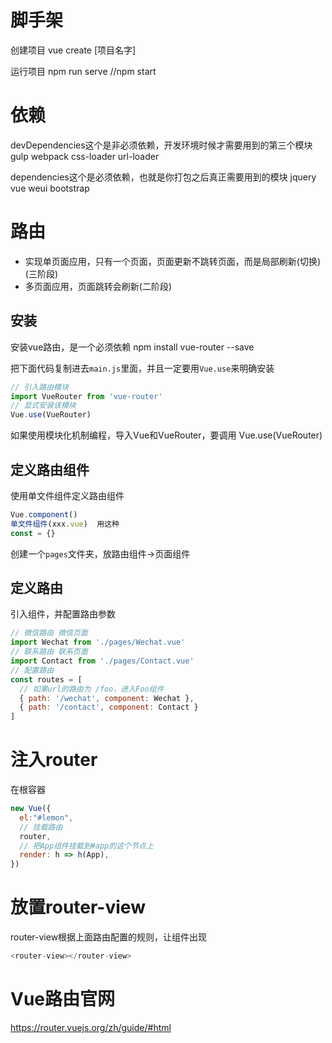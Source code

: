 # 脚手架

创建项目
vue create [项目名字]

运行项目
npm run serve
//npm start

# 依赖

devDependencies这个是非必须依赖，开发环境时候才需要用到的第三个模块
gulp
webpack
css-loader
url-loader

dependencies这个是必须依赖，也就是你打包之后真正需要用到的模块
jquery
vue
weui
bootstrap

# 路由

- 实现单页面应用，只有一个页面，页面更新不跳转页面，而是局部刷新(切换)(三阶段)
- 多页面应用，页面跳转会刷新(二阶段)

## 安装

安装vue路由，是一个必须依赖
npm install vue-router --save

把下面代码复制进去`main.js`里面，并且一定要用`Vue.use`来明确安装
```js
// 引入路由模块
import VueRouter from 'vue-router'
// 显式安装该模块
Vue.use(VueRouter)
```
如果使用模块化机制编程，导入Vue和VueRouter，要调用 Vue.use(VueRouter)

## 定义路由组件

使用单文件组件定义路由组件
```js
Vue.component()
单文件组件(xxx.vue)  用这种
const = {}
```
创建一个`pages`文件夹，放路由组件->页面组件

## 定义路由

引入组件，并配置路由参数
```js
// 微信路由 微信页面
import Wechat from './pages/Wechat.vue'
// 联系路由 联系页面
import Contact from './pages/Contact.vue'
// 配置路由
const routes = [
  // 如果url的路由为 /foo，进入Foo组件
  { path: '/wechat', component: Wechat },
  { path: '/contact', component: Contact }
]
```
# 注入router

在根容器
```js
new Vue({
  el:"#lemon",
  // 挂载路由
  router,
  // 把App组件挂载到#app的这个节点上
  render: h => h(App),
})
```

# 放置router-view

router-view根据上面路由配置的规则，让组件出现
```js
<router-view></router-view>
```

# Vue路由官网

https://router.vuejs.org/zh/guide/#html
